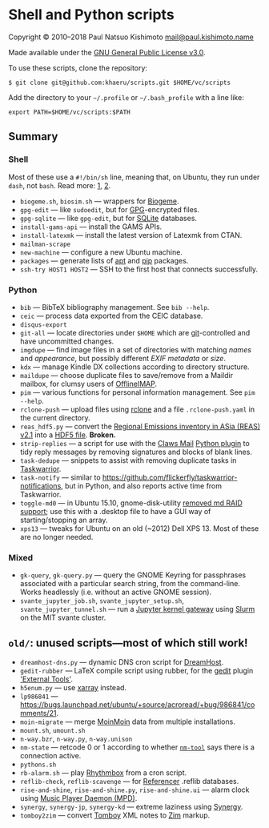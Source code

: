 # Shell and Python scripts

Copyright © 2010–2018 Paul Natsuo Kishimoto <mail@paul.kishimoto.name>

Made available under the [GNU General Public License v3.0](http://www.gnu.org/licenses/gpl-3.0.html).

To use these scripts, clone the repository:

    $ git clone git@github.com:khaeru/scripts.git $HOME/vc/scripts

Add the directory to your `~/.profile` or `~/.bash_profile` with a line like:

    export PATH=$HOME/vc/scripts:$PATH

## Summary

### Shell

Most of these use a `#!/bin/sh` line, meaning that, on Ubuntu, they run under `dash`, not `bash`. Read more: [1](https://en.wikipedia.org/wiki/Almquist_shell#dash:_Ubuntu.2C_Debian_and_POSIX_compliance_of_Linux_distributions), [2](https://wiki.ubuntu.com/DashAsBinSh).

- `biogeme.sh`, `biosim.sh` — wrappers for [Biogeme](http://biogeme.epfl.ch).
- `gpg-edit` — like `sudoedit`, but for [GPG](https://www.gnupg.org)-encrypted files.
- `gpg-sqlite` — like `gpg-edit`, but for [SQLite](http://www.sqlite.org) databases.
- `install-gams-api` — install the GAMS APIs.
- `install-latexmk` — install the latest version of Latexmk from CTAN.
- `mailman-scrape`
- `new-machine` — configure a new Ubuntu machine.
- `packages` — generate lists of [apt](https://wiki.debian.org/Apt) and [pip](https://pip.pypa.io) packages.
- `ssh-try HOST1 HOST2` — SSH to the first host that connects successfully.

### Python

- `bib` — BibTeX bibliography management. See `bib --help`.
- `ceic` — process data exported from the CEIC database.
- `disqus-export`
- `git-all` — locate directories under `$HOME` which are [git](https://git-scm.com)-controlled and have uncommitted changes.
- `imgdupe` — find image files in a set of directories with matching *names* and *appearance*, but possibly different *EXIF metadata* or *size*.
- `kdx` — manage Kindle DX collections according to directory structure.
- `maildupe` — choose duplicate files to save/remove from a Maildir mailbox, for clumsy users of [OfflineIMAP](http://offlineimap.org).
- `pim` — various functions for personal information management. See `pim --help`.
- `rclone-push` — upload files using [rclone](https://rclone.org) and a file `.rclone-push.yaml` in the current directory.
- `reas_hdf5.py` — convert the [Regional Emissions inventory in ASia (REAS) v2.1](http://www.nies.go.jp/REAS/) into a [HDF5 file](http://en.wikipedia.org/wiki/Hierarchical_Data_Format#HDF5). **Broken.**
- `strip-replies` — a script for use with the [Claws Mail](http://www.claws-mail.org) [Python plugin](http://www.claws-mail.org/plugin.php?plugin=python) to tidy reply messages by removing signatures and blocks of blank lines.
- `task-dedupe` — snippets to assist with removing duplicate tasks in [Taskwarrior](http://taskwarrior.org).
- `task-notify` — similar to https://github.com/flickerfly/taskwarrior-notifications, but in Python, and also reports active time from Taskwarrior.
- `toggle-md0` — in Ubuntu 15.10, gnome-disk-utility [removed md RAID support](https://git.gnome.org/browse/gnome-disk-utility/commit/?id=820e2d3d325aef3574e207a5df73e7480ed41dda); use this with a .desktop file to have a GUI way of starting/stopping an array.
- `xps13` — tweaks for Ubuntu on an old (~2012) Dell XPS 13. Most of these are no longer needed.

### Mixed

- `gk-query`, `gk-query.py` — query the GNOME Keyring for passphrases associated with a particular search string, from the command-line. Works headlessly (i.e. without an active GNOME session).
- `svante_jupyter_job.sh`, `svante_jupyter_setup.sh`, `svante_jupyter_tunnel.sh` — run a [Jupyter kernel gateway](https://jupyter-kernel-gateway.readthedocs.io) using [Slurm](https://slurm.schedmd.com) on the MIT svante cluster.

## `old/`: unused scripts—most of which still work!

- `dreamhost-dns.py` — dynamic DNS cron script for [DreamHost](https://www.dreamhost.com).
- `gedit-rubber` — LaTeX compile script using rubber, for the [gedit](https://wiki.gnome.org/Apps/Gedit) plugin ['External Tools'](https://wiki.gnome.org/Apps/Gedit/Plugins/ExternalTools).
- `h5enum.py` — use [xarray](https://xarray.pydata.org) instead.
- `lp986841` — https://bugs.launchpad.net/ubuntu/+source/acroread/+bug/986841/comments/21.
- `moin-migrate` — merge [MoinMoin](https://moinmo.in) data from multiple installations.
- `mount.sh`, `umount.sh`
- `n-way.bzr`, `n-way.py`, `n-way.unison`
- `nm-state` — retcode 0 or 1 according to whether [`nm-tool`](https://wiki.gnome.org/Projects/NetworkManager) says there is a connection active.
- `pythons.sh`
- `rb-alarm.sh` — play [Rhythmbox](https://wiki.gnome.org/Apps/Rhythmbox) from a cron script.
- `reflib-check`, `reflib-scavenge` — for [Referencer](https://launchpad.net/referencer) .reflib databases.
- `rise-and-shine`, `rise-and-shine.py`, `rise-and-shine.ui` — alarm clock using [Music Player Daemon (MPD)](http://www.musicpd.org).
- `synergy`, `synergy-jp`, `synergy-kd` — extreme laziness using [Synergy](http://synergy-project.org).
- `tomboy2zim` — convert [Tomboy](https://wiki.gnome.org/Apps/Tomboy) XML notes to [Zim](http://zim-wiki.org) markup.
